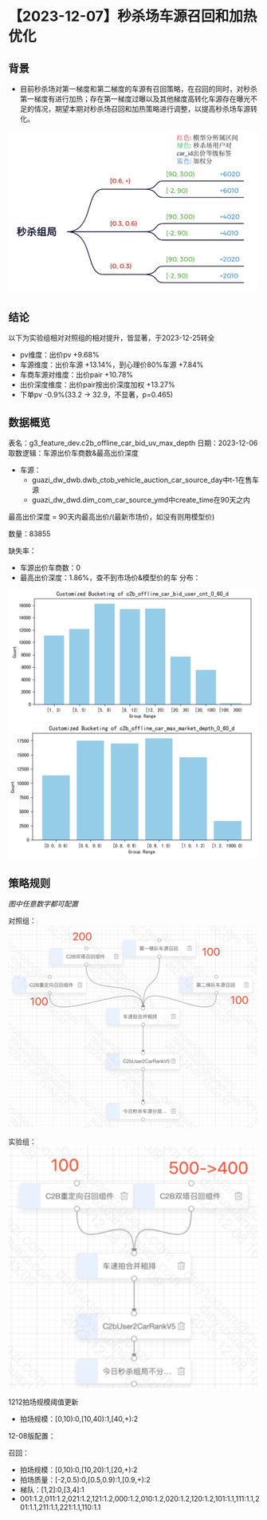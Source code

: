 # 【2023-12-07】秒杀场车源召回和加热优化
## 背景
- 目前秒杀场对第一梯度和第二梯度的车源有召回策略，在召回的同时，对秒杀第一梯度有进行加热；存在第一梯度过曝以及其他梯度高转化车源存在曝光不足的情况，期望本期对秒杀场召回和加热策略进行调整，以提高秒杀场车源转化。

<img src="./pic/beijing.png" alt="背景" width="500" />

## 结论
以下为实验组相对对照组的相对提升，皆显著，于2023-12-25转全
- pv维度：出价pv +9.68%
- 车源维度：出价车源 +13.14%，到心理价80%车源 +7.84%
- 车商车源对维度：出价pair +10.78%
- 出价深度维度：出价pair按出价深度加权 +13.27%
- 下单pv -0.9%(33.2 -> 32.9，不显著，p=0.465)

## 数据概览
表名：g3_feature_dev.c2b_offline_car_bid_uv_max_depth
日期：2023-12-06
取数逻辑：车源出价车商数&最高出价深度
- 车源：
  - guazi_dw_dwb.dwb_ctob_vehicle_auction_car_source_day中t-1在售车源
  - guazi_dw_dwd.dim_com_car_source_ymd中create_time在90天之内

最高出价深度 = 90天内最高出价/(最新市场价，如没有则用模型价)

数量：83855

缺失率：
- 车源出价车商数：0
- 最高出价深度：1.86%，查不到市场价&模型价的车
分布：
<img src="./pic/gailan1.png" alt="概览1" width="500" />
<img src="./pic/gailan2.png" alt="概览2" width="500" />


## 策略规则
_图中任意数字都可配置_

对照组：
<img src="./pic/duizhao.png" alt="对照组" width="500" />

实验组：
<img src="./pic/shiyan.png" alt="实验组" width="500" />

1212拍场规模阈值更新
- 拍场规模：[0,10):0,[10,40):1,[40,+):2

12-08版配置：

召回：

- 拍场规模：[0,10):0,[10,20):1,[20,+):2
- 拍场质量：[-2,0.5):0,[0.5,0.9):1,[0.9,+):2
- 梯队：[1,2]:0,[3,4]:1
- 001:1.2,011:1.2,021:1.2,121:1.2,000:1.2,010:1.2,020:1.2,120:1.2,101:1.1,111:1.1,201:1.1,211:1.1,221:1.1,110:1.1
